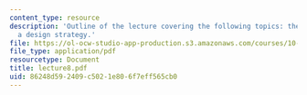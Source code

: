 ```yaml
---
content_type: resource
description: 'Outline of the lecture covering the following topics: the basics and
  a design strategy.'
file: https://ol-ocw-studio-app-production.s3.amazonaws.com/courses/10-492-2-integrated-chemical-engineering-topics-i-introduction-to-biocatalysis-fall-2004/86248d592409c5021e806f7eff565cb0_lecture8.pdf
file_type: application/pdf
resourcetype: Document
title: lecture8.pdf
uid: 86248d59-2409-c502-1e80-6f7eff565cb0
---
```

